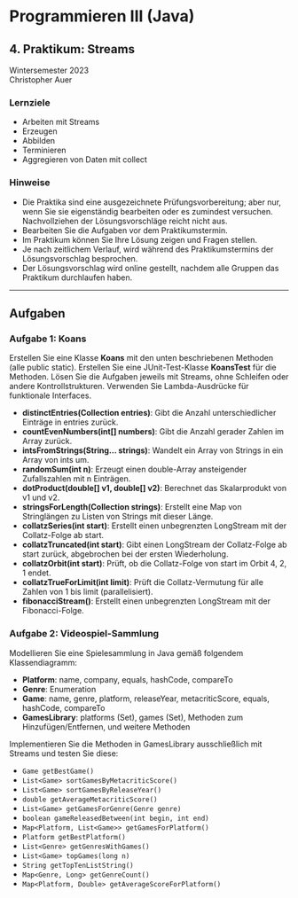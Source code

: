 
# Programmieren III (Java)
## 4. Praktikum: Streams
Wintersemester 2023  
Christopher Auer

### Lernziele
- Arbeiten mit Streams
- Erzeugen
- Abbilden
- Terminieren
- Aggregieren von Daten mit collect

### Hinweise
- Die Praktika sind eine ausgezeichnete Prüfungsvorbereitung; aber nur, wenn Sie sie eigenständig bearbeiten oder es zumindest versuchen. Nachvollziehen der Lösungsvorschläge reicht nicht aus.
- Bearbeiten Sie die Aufgaben vor dem Praktikumstermin.
- Im Praktikum können Sie Ihre Lösung zeigen und Fragen stellen.
- Je nach zeitlichem Verlauf, wird während des Praktikumstermins der Lösungsvorschlag besprochen.
- Der Lösungsvorschlag wird online gestellt, nachdem alle Gruppen das Praktikum durchlaufen haben.

---

## Aufgaben

### Aufgabe 1: Koans
Erstellen Sie eine Klasse **Koans** mit den unten beschriebenen Methoden (alle public static). Erstellen Sie eine JUnit-Test-Klasse **KoansTest** für die Methoden. Lösen Sie die Aufgaben jeweils mit Streams, ohne Schleifen oder andere Kontrollstrukturen. Verwenden Sie Lambda-Ausdrücke für funktionale Interfaces.

- **distinctEntries(Collection<T> entries)**: Gibt die Anzahl unterschiedlicher Einträge in entries zurück.
- **countEvenNumbers(int[] numbers)**: Gibt die Anzahl gerader Zahlen im Array zurück.
- **intsFromStrings(String... strings)**: Wandelt ein Array von Strings in ein Array von ints um.
- **randomSum(int n)**: Erzeugt einen double-Array ansteigender Zufallszahlen mit n Einträgen.
- **dotProduct(double[] v1, double[] v2)**: Berechnet das Skalarprodukt von v1 und v2.
- **stringsForLength(Collection<String> strings)**: Erstellt eine Map von Stringlängen zu Listen von Strings mit dieser Länge.
- **collatzSeries(int start)**: Erstellt einen unbegrenzten LongStream mit der Collatz-Folge ab start.
- **collatzTruncated(int start)**: Gibt einen LongStream der Collatz-Folge ab start zurück, abgebrochen bei der ersten Wiederholung.
- **collatzOrbit(int start)**: Prüft, ob die Collatz-Folge von start im Orbit 4, 2, 1 endet.
- **collatzTrueForLimit(int limit)**: Prüft die Collatz-Vermutung für alle Zahlen von 1 bis limit (parallelisiert).
- **fibonacciStream()**: Erstellt einen unbegrenzten LongStream mit der Fibonacci-Folge.

### Aufgabe 2: Videospiel-Sammlung
Modellieren Sie eine Spielesammlung in Java gemäß folgendem Klassendiagramm:

- **Platform**: name, company, equals, hashCode, compareTo
- **Genre**: Enumeration
- **Game**: name, genre, platform, releaseYear, metacriticScore, equals, hashCode, compareTo
- **GamesLibrary**: platforms (Set<Platform>), games (Set<Game>), Methoden zum Hinzufügen/Entfernen, und weitere Methoden

Implementieren Sie die Methoden in GamesLibrary ausschließlich mit Streams und testen Sie diese:
- `Game getBestGame()`
- `List<Game> sortGamesByMetacriticScore()`
- `List<Game> sortGamesByReleaseYear()`
- `double getAverageMetacriticScore()`
- `List<Game> getGamesForGenre(Genre genre)`
- `boolean gameReleasedBetween(int begin, int end)`
- `Map<Platform, List<Game>> getGamesForPlatform()`
- `Platform getBestPlatform()`
- `List<Genre> getGenresWithGames()`
- `List<Game> topGames(long n)`
- `String getTopTenListString()`
- `Map<Genre, Long> getGenreCount()`
- `Map<Platform, Double> getAverageScoreForPlatform()`